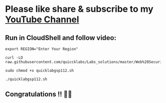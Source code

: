 # Please like share & subscribe to my [YouTube Channel](https://www.youtube.com/@QuickSolutionArcade)

## Run in CloudShell and follow video:
```
export REGION="Enter Your Region"
```
```
curl -LO raw.githubusercontent.com/quiccklabs/Labs_solutions/master/Web%20Security%20Scanner%20Qwik%20Start/quicklabgsp112.sh

sudo chmod +x quicklabgsp112.sh

./quicklabgsp112.sh
```

## Congratulations !! 🎉🎉
